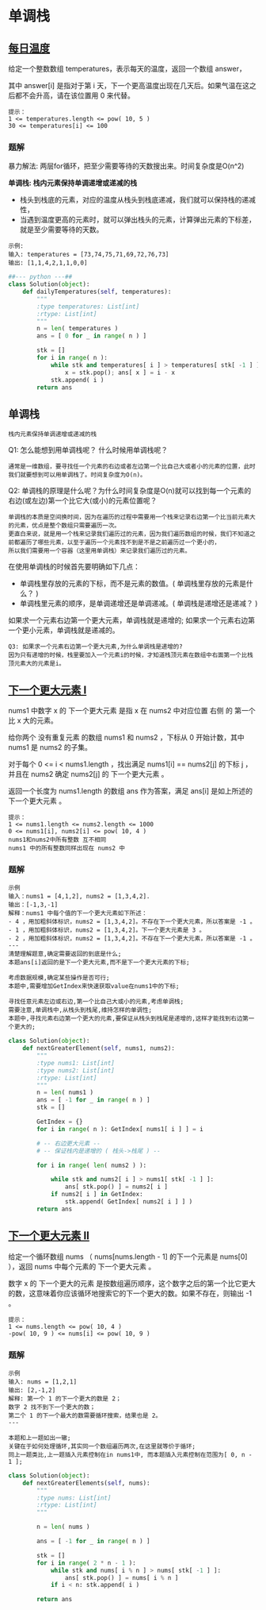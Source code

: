 
# 单调栈

## [每日温度](https://leetcode.cn/problems/daily-temperatures/description/)

给定一个整数数组 temperatures，表示每天的温度，返回一个数组 answer，

其中 answer[i] 是指对于第 i 天，下一个更高温度出现在几天后。如果气温在这之后都不会升高，请在该位置用 0 来代替。

```
提示：
1 <= temperatures.length <= pow( 10, 5 )
30 <= temperatures[i] <= 100
```

### 题解

暴力解法: 两层for循环，把至少需要等待的天数搜出来。时间复杂度是O(n^2)

**单调栈: 栈内元素保持单调递增或递减的栈**
* 栈头到栈底的元素，对应的温度从栈头到栈底递减，我们就可以保持栈的递减性，
* 当遇到温度更高的元素时，就可以弹出栈头的元素，计算弹出元素的下标差，就是至少需要等待的天数。

```
示例:
输入: temperatures = [73,74,75,71,69,72,76,73]
输出: [1,1,4,2,1,1,0,0]
```
```python
##--- python ---##
class Solution(object):
    def dailyTemperatures(self, temperatures):
        """
        :type temperatures: List[int]
        :rtype: List[int]
        """
        n = len( temperatures )
        ans = [ 0 for _ in range( n ) ]

        stk = []
        for i in range( n ):
            while stk and temperatures[ i ] > temperatures[ stk[ -1 ] ]: 
                x = stk.pop(); ans[ x ] = i - x
            stk.append( i )
        return ans
```

## 单调栈
`栈内元素保持单调递增或递减的栈`

Q1: 怎么能想到用单调栈呢？ 什么时候用单调栈呢？
```
通常是一维数组，要寻找任一个元素的右边或者左边第一个比自己大或者小的元素的位置，此时我们就要想到可以用单调栈了。时间复杂度为O(n)。
```

Q2: 单调栈的原理是什么呢？为什么时间复杂度是O(n)就可以找到每一个元素的右边(或左边)第一个比它大(或小)的元素位置呢？
```
单调栈的本质是空间换时间，因为在遍历的过程中需要用一个栈来记录右边第一个比当前元素大的元素，优点是整个数组只需要遍历一次。 
更直白来说，就是用一个栈来记录我们遍历过的元素，因为我们遍历数组的时候，我们不知道之前都遍历了哪些元素，以至于遍历一个元素找不到是不是之前遍历过一个更小的，
所以我们需要用一个容器（这里用单调栈）来记录我们遍历过的元素。
```

在使用单调栈的时候首先要明确如下几点：
* 单调栈里存放的元素的下标，而不是元素的数值。( 单调栈里存放的元素是什么？ )
* 单调栈里元素的顺序，是单调递增还是单调递减。( 单调栈是递增还是递减？ )

如果求一个元素右边第一个更大元素，单调栈就是递增的; 如果求一个元素右边第一个更小元素，单调栈就是递减的。
```
Q3: 如果求一个元素右边第一个更大元素,为什么单调栈是递增的?
因为只有递增的时候，栈里要加入一个元素i的时候，才知道栈顶元素在数组中右面第一个比栈顶元素大的元素是i。
```

## [下一个更大元素 I](https://leetcode.cn/problems/next-greater-element-i/description/)

nums1 中数字 x 的 下一个更大元素 是指 x 在 nums2 中对应位置 右侧 的 第一个 比 x 大的元素。

给你两个 没有重复元素 的数组 nums1 和 nums2 ，下标从 0 开始计数，其中nums1 是 nums2 的子集。

对于每个 0 <= i < nums1.length ，找出满足 nums1[i] == nums2[j] 的下标 j ，并且在 nums2 确定 nums2[j] 的 下一个更大元素 。

返回一个长度为 nums1.length 的数组 ans 作为答案，满足 ans[i] 是如上所述的 下一个更大元素 。

```
提示：
1 <= nums1.length <= nums2.length <= 1000
0 <= nums1[i], nums2[i] <= pow( 10, 4 )
nums1和nums2中所有整数 互不相同
nums1 中的所有整数同样出现在 nums2 中
```

### 题解

```
示例
输入：nums1 = [4,1,2], nums2 = [1,3,4,2].
输出：[-1,3,-1]
解释：nums1 中每个值的下一个更大元素如下所述：
- 4 ，用加粗斜体标识，nums2 = [1,3,4,2]。不存在下一个更大元素，所以答案是 -1 。
- 1 ，用加粗斜体标识，nums2 = [1,3,4,2]。下一个更大元素是 3 。
- 2 ，用加粗斜体标识，nums2 = [1,3,4,2]。不存在下一个更大元素，所以答案是 -1 。
---
清楚理解题意,确定需要返回的到底是什么;
本题ans[i]返回的是下一个更大元素,而不是下一个更大元素的下标;

考虑数据规模,确定某些操作是否可行;
本题中,需要增加GetIndex来快速获取value在nums1中的下标;

寻找任意元素左边或右边,第一个比自己大或小的元素,考虑单调栈;
需要注意,单调栈中,从栈头到栈尾,维持怎样的单调性;
本题中,寻找元素右边第一个更大的元素,要保证从栈头到栈尾是递增的,这样才能找到右边第一个更大的;
```
```python
class Solution(object):
    def nextGreaterElement(self, nums1, nums2):
        """
        :type nums1: List[int]
        :type nums2: List[int]
        :rtype: List[int]
        """
        n = len( nums1 )
        ans = [ -1 for _ in range( n ) ]
        stk = []

        GetIndex = {}
        for i in range( n ): GetIndex[ nums1[ i ] ] = i

        # -- 右边更大元素 --
        # -- 保证栈内是递增的 ( 栈头->栈尾 ) --

        for i in range( len( nums2 ) ):

            while stk and nums2[ i ] > nums1[ stk[ -1 ] ]:
                ans[ stk.pop() ] = nums2[ i ]
            if nums2[ i ] in GetIndex: 
                stk.append( GetIndex[ nums2[ i ] ] )
        return ans
```


## [下一个更大元素 II](https://leetcode.cn/problems/next-greater-element-ii/description/)

给定一个循环数组 nums （ nums[nums.length - 1] 的下一个元素是 nums[0] ），返回 nums 中每个元素的 下一个更大元素 。

数字 x 的 下一个更大的元素 是按数组遍历顺序，这个数字之后的第一个比它更大的数，这意味着你应该循环地搜索它的下一个更大的数。如果不存在，则输出 -1 。

```
提示：
1 <= nums.length <= pow( 10, 4 )
-pow( 10, 9 ) <= nums[i] <= pow( 10, 9 )
```

### 题解

```
示例
输入: nums = [1,2,1]
输出: [2,-1,2]
解释: 第一个 1 的下一个更大的数是 2；
数字 2 找不到下一个更大的数； 
第二个 1 的下一个最大的数需要循环搜索，结果也是 2。
---

本题和上一题如出一辙;
关键在于如何处理循环,其实同一个数组遍历两次,在这里就等价于循环;
同上一题类比,上一题插入元素控制在in nums1中, 而本题插入元素控制在范围为[ 0, n - 1 ];
```
```python
class Solution(object):
    def nextGreaterElements(self, nums):
        """
        :type nums: List[int]
        :rtype: List[int]
        """

        n = len( nums )

        ans = [ -1 for _ in range( n ) ]

        stk = []
        for i in range( 2 * n - 1 ):
            while stk and nums[ i % n ] > nums[ stk[ -1 ] ]:
                ans[ stk.pop() ] = nums[ i % n ]
            if i < n: stk.append( i )

        return ans
```